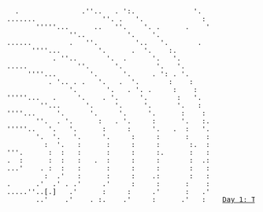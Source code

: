 <pre class="calendar">
  .               .''..   . ':.              '.    
.......                ''. .   '.              :   
       '''''...      ..   ''.    '. .      .    '  
               ''..          '.    '.              
......         .   ''.         '..   '.       .    
      ''''...         '.      .  '.    :.          
           . ''..       '.  .      '.   '.         
.....            ''.      '.        '.   '.        
     ''''...        '.      '.     . ': . '.       
          . '.. . .   '.   .  '.       :    :      
               '.       '.   . '. .     :    :     
'''''...   .     '.    . '.     '.       :   '.    
        ''...      '.     '.     '.      '.   :    
''''...     '.      '.     '.     '.      :    :   
       ''.  . '.      :   . '.     :      '.   :.  
'''''..   '.   '.      :     :     '.   .  :   '.  
       '.  '.   '.     '.     :     :      :    :  
         :  '.   :      :     :     :       :.  :  
'''.      :  :   :      :     :     :.      :   :  
.  :      :  :   :   .  :     :     :       :  .:  
...'    . :  :   :      :     :     :       :   :  
         :  .'   :      :     :    .:       :   :  
.      .'  .' . .'     .'     :     :      :    :  
.....''..[.]   .'      :     :     .'      :   .'  
       ..'    .'    . :.    .'     :      .'   :   	<a href='day/1'>Day 1: The Tyranny of the Rocket Equation</a>
</pre>
